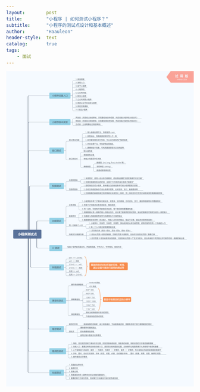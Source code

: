 ```yaml
---
layout:        post
title:         "小程序 | 如何测试小程序？"
subtitle:      "小程序的测试点设计和基本概述"
author:        "Haauleon"
header-style:  text
catalog:       true
tags:
    - 面试
---
```


![](\img\in-post\post-miniprogram\2021-07-23-minitest-1.png)